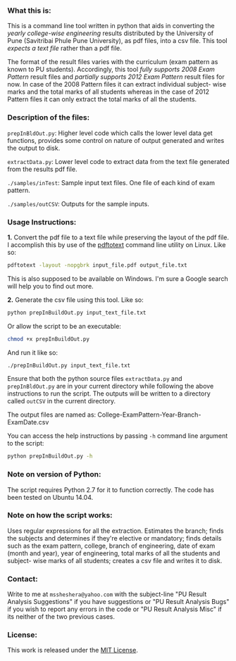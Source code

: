 ### What this is:
This is a command line tool written in python that aids in converting the 
*yearly college-wise engineering* results distributed by the University of Pune 
(Savitribai Phule Pune University), as pdf files, into a csv file. This tool 
*expects a text file* rather than a pdf file.
    
The format of the result files varies with the curriculum (exam pattern as 
known to PU students). Accordingly, this tool *fully supports 2008 Exam* 
*Pattern* result files and *partially supports 2012 Exam Pattern* result files 
for now. In case of the 2008 Pattern files it can extract individual subject-
wise marks and the total marks of all students whereas in the case of 2012 
Pattern files it can only extract the total marks of all the students.

### Description of the files:
`prepInBldOut.py`: Higher level code which calls the lower level data get 
functions, provides some control on nature of output generated and writes the 
output to disk.

`extractData.py`: Lower level code to extract data from the text file generated 
from the results pdf file.

`./samples/inTest`: Sample input text files. One file of each kind of exam 
pattern.

`./samples/outCSV`: Outputs for the sample inputs.

### Usage Instructions:
**1.** Convert the pdf file to a text file while preserving the layout of the pdf file. I accomplish this by use of the [pdftotext](http://linux.die.net/man/1/pdftotext) command line utility on Linux. Like so:
```bash
pdftotext -layout -nopgbrk input_file.pdf output_file.txt
```
This is also supposed to be available on Windows. I'm sure a Google search will help you to find out more.

**2.** Generate the csv file using this tool. Like so:
```bash
python prepInBuildOut.py input_text_file.txt
```
Or allow the script to be an executable:
```bash
chmod +x prepInBuildOut.py
```
And run it like so:
```bash
./prepInBuildOut.py input_text_file.txt
```
Ensure that both the python source files `extractData.py` and `prepInBldOut.py` are in your current directory while following the above instructions to run the script. The outputs will be written to a directory called `outCSV` in the current directory.

The output files are named as:
College-ExamPattern-Year-Branch-ExamDate.csv

You can access the help instructions by passing `-h` command line 
argument to the script:
```bash
python prepInBuildOut.py -h
```

### Note on version of Python:
The script requires Python 2.7 for it to function correctly. The code has been 
tested on Ubuntu 14.04.

### Note on how the script works:
Uses regular expressions for all the extraction. Estimates the branch; finds 
the subjects and determines if they're elective or mandatory; finds details 
such as the exam pattern, college, branch of engineering, date of exam (month 
and year), year of engineering, total marks of all the students and subject-
wise marks of all students; creates a csv file and writes it to disk.

### Contact:
Write to me at `mssheshera@yahoo.com` with the subject-line "PU Result Analysis 
Suggestions" if you have suggestions or "PU Result Analysis Bugs" if you wish 
to report any errors in the code or "PU Result Analysis Misc" if its neither of 
the two previous cases.

### License:
This work is released under the 
[MIT License](http://opensource.org/licenses/MIT).

